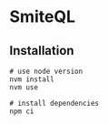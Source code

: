 # SmiteQL

## Installation

```
# use node version
nvm install
nvm use

# install dependencies
npm ci
```
